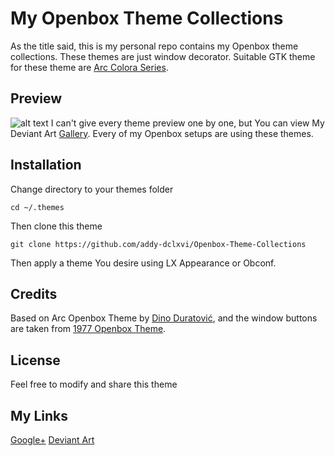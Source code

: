 # My Openbox Theme Collections
As the title said, this is my personal repo contains my Openbox theme collections.
These themes are just window decorator. Suitable GTK theme for these theme are [Arc Colora Series](https://github.com/erikdubois/Arc-Theme-Colora-Collection).
## Preview
![alt text](https://raw.githubusercontent.com/addy-dclxvi/Openbox-Theme-Collections/master/preview.jpg)
I can't give every theme preview one by one, but You can view My Deviant Art [Gallery](http://addy-dclxvi.deviantart.com/gallery/).
Every of my Openbox setups are using these themes.
## Installation
Change directory to your themes folder
```
cd ~/.themes
```
Then clone this theme
```
git clone https://github.com/addy-dclxvi/Openbox-Theme-Collections
```
Then apply a theme You desire using LX Appearance or Obconf.
## Credits
Based on Arc Openbox Theme by [Dino Duratović](https://github.com/dglava/arc-openbox/blob/master/Arc/openbox-3/themerc),
and the window buttons are taken from [1977 Openbox Theme](https://www.box-look.org/p/1017859/).
## License
Feel free to modify and share this theme
## My Links
[Google+](https://plus.google.com/+AdhiPambudi)
[Deviant Art](http://addy-dclxvi.deviantart.com/)


